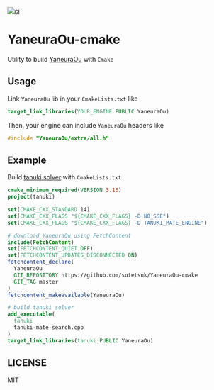 [![ci](https://github.com/sotetsuk/YaneuraOu-cmake/actions/workflows/ci.yml/badge.svg)](https://github.com/sotetsuk/YaneuraOu-cmake/actions/workflows/ci.yml)

# YaneuraOu-cmake

Utility to build [YaneuraOu](https://github.com/yaneurao/YaneuraOu) with `Cmake`

## Usage

Link `YaneuraOu` lib in your `CmakeLists.txt` like 

```cmake
target_link_libraries(YOUR_ENGINE PUBLIC YaneuraOu)
```

Then, your engine can include `YaneuraOu` headers like

```cpp
#include "YaneuraOu/extra/all.h"
```

## Example

Build [tanuki solver](https://github.com/yaneurao/YaneuraOu/blob/master/source/engine/tanuki-mate-engine/tanuki-mate-search.cpp) with `CmakeLists.txt`

```cmake
cmake_minimum_required(VERSION 3.16)
project(tanuki)

set(CMAKE_CXX_STANDARD 14)
set(CMAKE_CXX_FLAGS "${CMAKE_CXX_FLAGS} -D NO_SSE")
set(CMAKE_CXX_FLAGS "${CMAKE_CXX_FLAGS} -D TANUKI_MATE_ENGINE")

# download YaneuraOu using FetchContent
include(FetchContent)
set(FETCHCONTENT_QUIET OFF)
set(FETCHCONTENT_UPDATES_DISCONNECTED ON)
fetchcontent_declare(
  YaneuraOu
  GIT_REPOSITORY https://github.com/sotetsuk/YaneuraOu-cmake
  GIT_TAG master
)
fetchcontent_makeavailable(YaneuraOu)

# build tanuki solver
add_executable(
  tanuki
  tanuki-mate-search.cpp
)
target_link_libraries(tanuki PUBLIC YaneuraOu)
```

## LICENSE

MIT
